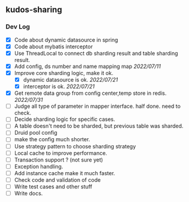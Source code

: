 ## kudos-sharing



### Dev Log

- [x] Code about dynamic datasource in spring 
- [x] Code about mybatis interceptor
- [x] Use ThreadLocal to connect db sharding result and table sharding result. 
- [x] Add config, ds number and name mapping map _2022/07/11_
- [x] Improve core sharding logic, make it ok.
    - [x] dynamic datasource is ok. _2022/07/21_
    - [x] interceptor is ok. _2022/07/21_
- [x] Get remote data group from config center,temp store in redis. _2022/07/31_
- [ ] Judge all type of parameter in mapper interface. half done. need to check.
- [ ] Decide sharding logic for specific cases.
- [ ] A table doesn't need to be sharded, but previous table was sharded.
- [ ] Druid pool config
- [ ] make the config much shorter.
- [ ] Use strategy pattern to choose sharding strategy
- [ ] Local cache to improve performance.
- [ ] Transaction support ? (not sure yet)
- [ ] Exception handling.
- [ ] Add instance cache make it much faster.
- [ ] Check code and validation of code
- [ ] Write test cases and other stuff
- [ ] Write docs.